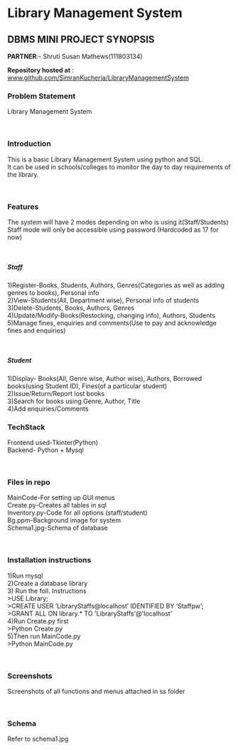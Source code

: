 # Library Management System

## DBMS MINI PROJECT SYNOPSIS

**PARTNER**:- Shruti Susan Mathews(111803134)

**Repository hosted at** : www.github.com/SimranKucheria/LibraryManagementSystem

### Problem Statement </br>
 Library Management System

 </br>
 
### Introduction  </br>
This is a basic Library Management System using python and SQL.</br>
It can be used in schools/colleges to monitor the day to day requirements of the library.

 </br>
 
### Features</br>
The system will have 2 modes depending on who is using it(Staff/Students) </br>
Staff mode will only be accessible using password (Hardcoded as 17 for now)

</br>

##### Staff </br>
1)Register-Books, Students, Authors, Genres(Categories as well as adding genres to books), Personal info </br>
2)View-Students(All, Department wise), Personal info of students </br>
3)Delete-Students, Books, Authors, Genres </br>
4)Update/Modify-Books(Restocking, changing info), Authors, Students </br>
5)Manage fines, enquiries and comments(Use to pay and acknowledge fines and enquiries) </br>

</br>

##### Student </br>
1)Display- Books(All, Genre wise, Author wise), Authors, Borrowed books(using Student ID), Fines(of a particular student) </br>
2)Issue/Return/Report lost books </br>
3)Search for books using Genre, Author, Title </br>
4)Add enquiries/Comments </br>

### TechStack </br>
Frontend used-Tkinter(Python) </br>
Backend- Python + Mysql
 
</br>

### Files in repo </br>
MainCode-For setting up GUI menus </br>
Create.py-Creates all tables in sql </br>
Inventory.py-Code for all options (staff/student) </br>
Bg.ppm-Background image for system </br>
Schema1.jpg-Schema of database </br>

</br>

### Installation instructions </br>
1)Run mysql </br>
2)Create a database library </br>
3) Run the foll. Instructions </br>
	>USE Library; </br>
	>CREATE USER ‘LibraryStaffs@localhost’ IDENTIFIED BY ‘Staffpw’; </br>
        >GRANT ALL ON library.*  TO 'LibraryStaffs'@'localhost' </br>
4)Run Create.py first </br>
	>Python Create.py </br>
5)Then run MainCode.py </br>
	>Python MainCode.py </br>

</br>

### Screenshots </br>
Screenshots of all functions and menus attached in ss folder

</br>

### Schema </br>
Refer to schema1.jpg

